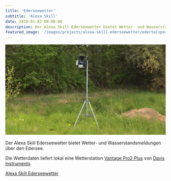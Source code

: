 ```yaml
---
title: 'Ederseewetter'
subtitle: 'Alexa Skill'
date: 2018-01-03 00:00:00
description: Der Alexa Skill Ederseewetter bietet Wetter- und Wasserstandsmeldungen über den Edersee.
featured_image: '/images/projects/alexa-skill-ederseewetter/edertalsperre.jpg'
---
```


![](/images/projects/alexa-skill-ederseewetter/wetterstation-edersee.png)

Der Alexa Skill Ederseewetter bietet Wetter- und Wasserstandsmeldungen über den Edersee.

Die Wetterdaten liefert lokal eine Wetterstation [Vantage Pro2 Plus](https://www.davisinstruments.com/product/wireless-vantage-pro2-plus-including-uv-solar-radiation-sensors/) von [Davis Instruments](https://www.davisinstruments.com/).

[Alexa Skill Ederseewetter](https://www.amazon.de/Alexander-Paar-Ederseewetter/dp/B076PRBP57)
